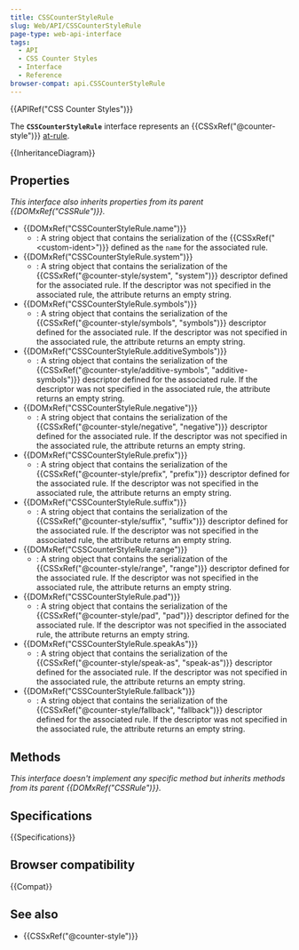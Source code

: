 ```yaml
---
title: CSSCounterStyleRule
slug: Web/API/CSSCounterStyleRule
page-type: web-api-interface
tags:
  - API
  - CSS Counter Styles
  - Interface
  - Reference
browser-compat: api.CSSCounterStyleRule
---
```

{{APIRef("CSS Counter Styles")}}

The **`CSSCounterStyleRule`** interface represents an {{CSSxRef("@counter-style")}} [at-rule](/en-US/docs/Web/CSS/At-rule).

{{InheritanceDiagram}}

## Properties

_This interface also inherits properties from its parent {{DOMxRef("CSSRule")}}._

- {{DOMxRef("CSSCounterStyleRule.name")}}
  - : A string object that contains the serialization of the {{CSSxRef("&lt;custom-ident&gt;")}} defined as the `name` for the associated rule.
- {{DOMxRef("CSSCounterStyleRule.system")}}
  - : A string object that contains the serialization of the {{CSSxRef("@counter-style/system", "system")}} descriptor defined for the associated rule. If the descriptor was not specified in the associated rule, the attribute returns an empty string.
- {{DOMxRef("CSSCounterStyleRule.symbols")}}
  - : A string object that contains the serialization of the {{CSSxRef("@counter-style/symbols", "symbols")}} descriptor defined for the associated rule. If the descriptor was not specified in the associated rule, the attribute returns an empty string.
- {{DOMxRef("CSSCounterStyleRule.additiveSymbols")}}
  - : A string object that contains the serialization of the {{CSSxRef("@counter-style/additive-symbols", "additive-symbols")}} descriptor defined for the associated rule. If the descriptor was not specified in the associated rule, the attribute returns an empty string.
- {{DOMxRef("CSSCounterStyleRule.negative")}}
  - : A string object that contains the serialization of the {{CSSxRef("@counter-style/negative", "negative")}} descriptor defined for the associated rule. If the descriptor was not specified in the associated rule, the attribute returns an empty string.
- {{DOMxRef("CSSCounterStyleRule.prefix")}}
  - : A string object that contains the serialization of the {{CSSxRef("@counter-style/prefix", "prefix")}} descriptor defined for the associated rule. If the descriptor was not specified in the associated rule, the attribute returns an empty string.
- {{DOMxRef("CSSCounterStyleRule.suffix")}}
  - : A string object that contains the serialization of the {{CSSxRef("@counter-style/suffix", "suffix")}} descriptor defined for the associated rule. If the descriptor was not specified in the associated rule, the attribute returns an empty string.
- {{DOMxRef("CSSCounterStyleRule.range")}}
  - : A string object that contains the serialization of the {{CSSxRef("@counter-style/range", "range")}} descriptor defined for the associated rule. If the descriptor was not specified in the associated rule, the attribute returns an empty string.
- {{DOMxRef("CSSCounterStyleRule.pad")}}
  - : A string object that contains the serialization of the {{CSSxRef("@counter-style/pad", "pad")}} descriptor defined for the associated rule. If the descriptor was not specified in the associated rule, the attribute returns an empty string.
- {{DOMxRef("CSSCounterStyleRule.speakAs")}}
  - : A string object that contains the serialization of the {{CSSxRef("@counter-style/speak-as", "speak-as")}} descriptor defined for the associated rule. If the descriptor was not specified in the associated rule, the attribute returns an empty string.
- {{DOMxRef("CSSCounterStyleRule.fallback")}}
  - : A string object that contains the serialization of the {{CSSxRef("@counter-style/fallback", "fallback")}} descriptor defined for the associated rule. If the descriptor was not specified in the associated rule, the attribute returns an empty string.

## Methods

_This interface doesn't implement any specific method but inherits methods from its parent {{DOMxRef("CSSRule")}}._

## Specifications

{{Specifications}}

## Browser compatibility

{{Compat}}

## See also

- {{CSSxRef("@counter-style")}}
